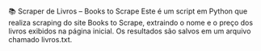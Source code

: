 📚 Scraper de Livros – Books to Scrape
Este é um script em Python que realiza scraping do site Books to Scrape, extraindo o nome e o preço dos livros exibidos na página inicial. Os resultados são salvos em um arquivo chamado livros.txt.
